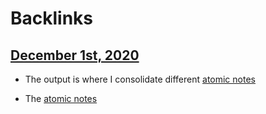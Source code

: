 
# Backlinks
## [December 1st, 2020](<December 1st, 2020.md>)
- The output is where I consolidate different [atomic notes](<atomic notes.md>)

- The [atomic notes](<atomic notes.md>)

